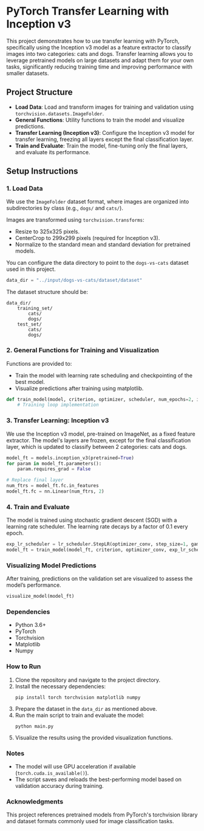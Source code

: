 # PyTorch Transfer Learning with Inception v3

This project demonstrates how to use transfer learning with PyTorch, specifically using the Inception v3 model as a feature extractor to classify images into two categories: cats and dogs. Transfer learning allows you to leverage pretrained models on large datasets and adapt them for your own tasks, significantly reducing training time and improving performance with smaller datasets.

## Project Structure

- **Load Data**: Load and transform images for training and validation using `torchvision.datasets.ImageFolder`.
- **General Functions**: Utility functions to train the model and visualize predictions.
- **Transfer Learning (Inception v3)**: Configure the Inception v3 model for transfer learning, freezing all layers except the final classification layer.
- **Train and Evaluate**: Train the model, fine-tuning only the final layers, and evaluate its performance.

## Setup Instructions

### 1. Load Data
We use the `ImageFolder` dataset format, where images are organized into subdirectories by class (e.g., `dogs/` and `cats/`).

Images are transformed using `torchvision.transforms`:
- Resize to 325x325 pixels.
- CenterCrop to 299x299 pixels (required for Inception v3).
- Normalize to the standard mean and standard deviation for pretrained models.

You can configure the data directory to point to the `dogs-vs-cats` dataset used in this project.

```python
data_dir = "../input/dogs-vs-cats/dataset/dataset"
```

The dataset structure should be:
```
data_dir/
    training_set/
        cats/
        dogs/
    test_set/
        cats/
        dogs/
```

### 2. General Functions for Training and Visualization
Functions are provided to:
- Train the model with learning rate scheduling and checkpointing of the best model.
- Visualize predictions after training using matplotlib.

```python
def train_model(model, criterion, optimizer, scheduler, num_epochs=2, is_inception=False):
    # Training loop implementation
```

### 3. Transfer Learning: Inception v3
We use the Inception v3 model, pre-trained on ImageNet, as a fixed feature extractor. The model's layers are frozen, except for the final classification layer, which is updated to classify between 2 categories: cats and dogs.

```python
model_ft = models.inception_v3(pretrained=True)
for param in model_ft.parameters():
    param.requires_grad = False

# Replace final layer
num_ftrs = model_ft.fc.in_features
model_ft.fc = nn.Linear(num_ftrs, 2)
```

### 4. Train and Evaluate
The model is trained using stochastic gradient descent (SGD) with a learning rate scheduler. The learning rate decays by a factor of 0.1 every epoch.

```python
exp_lr_scheduler = lr_scheduler.StepLR(optimizer_conv, step_size=1, gamma=0.1)
model_ft = train_model(model_ft, criterion, optimizer_conv, exp_lr_scheduler, num_epochs=2, is_inception=True)
```

### Visualizing Model Predictions
After training, predictions on the validation set are visualized to assess the model’s performance.

```python
visualize_model(model_ft)
```

### Dependencies

- Python 3.6+
- PyTorch
- Torchvision
- Matplotlib
- Numpy

### How to Run

1. Clone the repository and navigate to the project directory.
2. Install the necessary dependencies:
   ```
   pip install torch torchvision matplotlib numpy
   ```
3. Prepare the dataset in the `data_dir` as mentioned above.
4. Run the main script to train and evaluate the model:
   ```
   python main.py
   ```
5. Visualize the results using the provided visualization functions.

### Notes

- The model will use GPU acceleration if available (`torch.cuda.is_available()`).
- The script saves and reloads the best-performing model based on validation accuracy during training.

### Acknowledgments

This project references pretrained models from PyTorch's torchvision library and dataset formats commonly used for image classification tasks.
